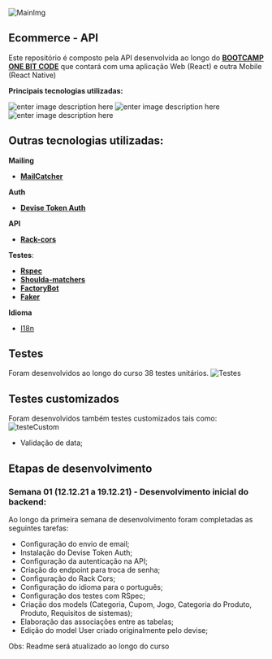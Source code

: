 
![MainImg](https://res.cloudinary.com/dloadb2bx/image/upload/v1639272457/onebig_hiu9oa.png)

## Ecommerce - API

Este repositório é composto pela API desenvolvida ao longo do **[BOOTCAMP ONE BIT CODE](https://onebitcode.com/)** que contará com uma aplicação Web (React) e outra Mobile (React Native)

**Principais tecnologias utilizadas:** <br>

![enter image description here](https://img.shields.io/badge/Ruby_on_Rails-CC0000?style=for-the-badge&logo=ruby-on-rails&logoColor=white) ![enter image description here](https://img.shields.io/badge/React-20232A?style=for-the-badge&logo=react&logoColor=61DAFB) ![enter image description here](https://img.shields.io/badge/PostgreSQL-316192?style=for-the-badge&logo=postgresql&logoColor=white) 

  

## Outras tecnologias utilizadas:

**Mailing**
- **[MailCatcher](https://mailcatcher.me/)**

**Auth**
- **[Devise Token Auth](https://github.com/lynndylanhurley/devise_token_auth)**

**API**
- **[Rack-cors](https://github.com/cyu/rack-cors)**

**Testes**:
- **[Rspec](https://github.com/rspec/rspec-rails)**
- **[Shoulda-matchers](https://github.com/thoughtbot/shoulda-matchers)**
- **[FactoryBot](https://github.com/thoughtbot/factory_bot_rails)**
- **[Faker](https://github.com/faker-ruby/faker)**

**Idioma**
- [I18n](https://github.com/ruby-i18n/i18n)

## Testes

Foram desenvolvidos ao longo do curso 38 testes unitários. 
![Testes](https://res.cloudinary.com/dloadb2bx/image/upload/v1639926392/ecommerceTest_tgqhtc.png)

## Testes customizados
Foram desenvolvidos também testes customizados tais como:
![testeCustom](https://res.cloudinary.com/dloadb2bx/image/upload/v1640100936/customTest_gjsamg.png)

- Validação de data;

## Etapas de desenvolvimento

### Semana 01 (12.12.21 a 19.12.21) - Desenvolvimento inicial do backend:
Ao longo da primeira semana de desenvolvimento foram completadas as seguintes tarefas:
- Configuração do envio de email;
- Instalação do Devise Token Auth;
- Configuração da autenticação na API;
- Criação do endpoint para troca de senha;
- Configuração do Rack Cors;
- Configuração do idioma para o português;
- Configuração dos testes com RSpec;
- Criação dos models (Categoria, Cupom, Jogo, Categoria do Produto, Produto, Requisitos de sistemas);
- Elaboração das associações entre as tabelas;
- Edição do model User criado originalmente pelo devise;



Obs: Readme será atualizado ao longo do curso